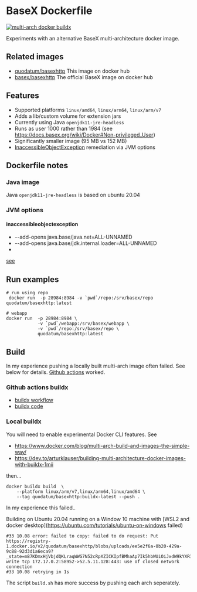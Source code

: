 # BaseX Dockerfile
[![multi-arch docker buildx](https://github.com/Quodatum/basex-docker/actions/workflows/buildx.yml/badge.svg)](https://github.com/Quodatum/basex-docker/actions/workflows/buildx.yml)

Experiments with an alternative BaseX  multi-architecture docker image.  
## Related images
* [quodatum/basexhttp](https://hub.docker.com/r/quodatum/basexhttp) This image on docker hub
* [basex/basexhttp](https://hub.docker.com/r/basex/basexhttp) The official BaseX image on docker hub

## Features
- Supported platforms `linux/amd64`, `linux/arm64`, `linux/arm/v7`
- Adds a lib/custom volume for extension jars
- Currently using Java `openjdk11-jre-headless`
- Runs as user 1000 rather than 1984 (see https://docs.basex.org/wiki/Docker#Non-privileged_User)
- Significantly smaller image (95 MB vs 152 MB)
- [InaccessibleObjectException](https://www.mail-archive.com/basex-talk%40mailman.uni-konstanz.de/msg13498.html) remediation via JVM options
 
## Dockerfile notes
### Java image
Java `openjdk11-jre-headless` is based on ubuntu 20.04
### JVM options
#### inaccessibleobjectexception

* --add-opens java.base/java.net=ALL-UNNAMED 
* --add-opens java.base/jdk.internal.loader=ALL-UNNAMED
* 
[see](https://stackoverflow.com/questions/41265266/how-to-solve-inaccessibleobjectexception-unable-to-make-member-accessible-m)

## Run examples
```
# run using repo
 docker run  -p 28984:8984 -v `pwd`/repo:/srv/basex/repo quodatum/basexhttp:latest

# webapp
docker run  -p 28984:8984 \
            -v `pwd`/webapp:/srv/basex/webapp \
            -v `pwd`/repo:/srv/basex/repo \
            quodatum/basexhttp:latest
```
## Build

In my experience pushing a locally built multi-arch image often failed. See below for details. 
[Github actions](https://docs.github.com/en/actions) worked.
### Github actions buildx 

* [buildx workflow](https://github.com/Quodatum/basex-docker/actions/workflows/buildx.yml)
* [buildx code](https://github.com/Quodatum/basex-docker/blob/main/.github/workflows/buildx.yml)

### Local buildx

You will need to enable experimental Docker CLI features. See

- https://www.docker.com/blog/multi-arch-build-and-images-the-simple-way/
- https://dev.to/arturklauser/building-multi-architecture-docker-images-with-buildx-1mii

then...

```
docker buildx build  \
    --platform linux/arm/v7,linux/arm64,linux/amd64 \
    --tag quodatum/basexhttp:buildx-latest --push .
```

In my experience this failed..
 
Building on Ubuntu 20.04 running on a Window 10 machine with
 [WSL2 and docker desktop](https://ubuntu.com/tutorials/ubuntu-on-windows failed)
 
```
#33 10.08 error: failed to copy: failed to do request: Put https://registry-1.docker.io/v2/quodatum/basexhttp/blobs/uploads/ee5e2f6a-0b20-429a-9c88-92d3d1a6eca9?_state=m87KDmxHjVbjdQKLraqWWG7N52cRpXZICKIpfBMhaAp7Ik5hbWUiOiJxdW9kYXR1bS9iYXNleGh0dHAiLCJVVUlEIjoiZWU1ZTJmNmEtMGIyMC00MjlhLTljODgtOTJkM2QxYTZlY2E5IiwiT2Zmc2V0IjowLCJTdGFydGVkQXQiOiIyMDIxLTA0LTA1VDIwOjI5OjMwLjc4Nzc2OTg4M1oifQ%3D%3D&digest=sha256%3A2b310eb6279419eece82e847effefb67be66a3b8e631fda5532880177728460e: write tcp 172.17.0.2:58952->52.5.11.128:443: use of closed network connection
#33 10.08 retrying in 1s
```

The script `build.sh` has more success by pushing each arch seperately.